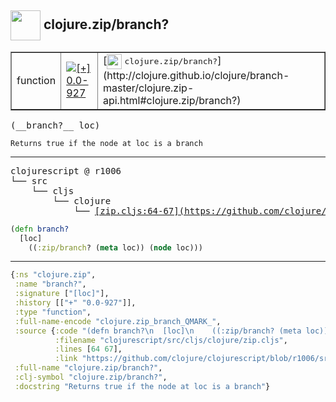 ## <img width="48px" valign="middle" src="http://i.imgur.com/Hi20huC.png"> clojure.zip/branch?

 <table border="1">
<tr>
<td>function</td>
<td><a href="https://github.com/cljsinfo/api-refs/tree/0.0-927"><img valign="middle" alt="[+] 0.0-927" src="https://img.shields.io/badge/+-0.0--927-lightgrey.svg"></a> </td>
<td>
[<img height="24px" valign="middle" src="http://i.imgur.com/1GjPKvB.png"> <samp>clojure.zip/branch?</samp>](http://clojure.github.io/clojure/branch-master/clojure.zip-api.html#clojure.zip/branch?)
</td>
</tr>
</table>

 <samp>
(__branch?__ loc)<br>
</samp>

```
Returns true if the node at loc is a branch
```

---

 <pre>
clojurescript @ r1006
└── src
    └── cljs
        └── clojure
            └── <ins>[zip.cljs:64-67](https://github.com/clojure/clojurescript/blob/r1006/src/cljs/clojure/zip.cljs#L64-L67)</ins>
</pre>

```clj
(defn branch?
  [loc]
    ((:zip/branch? (meta loc)) (node loc)))
```


---

```clj
{:ns "clojure.zip",
 :name "branch?",
 :signature ["[loc]"],
 :history [["+" "0.0-927"]],
 :type "function",
 :full-name-encode "clojure.zip_branch_QMARK_",
 :source {:code "(defn branch?\n  [loc]\n    ((:zip/branch? (meta loc)) (node loc)))",
          :filename "clojurescript/src/cljs/clojure/zip.cljs",
          :lines [64 67],
          :link "https://github.com/clojure/clojurescript/blob/r1006/src/cljs/clojure/zip.cljs#L64-L67"},
 :full-name "clojure.zip/branch?",
 :clj-symbol "clojure.zip/branch?",
 :docstring "Returns true if the node at loc is a branch"}

```
